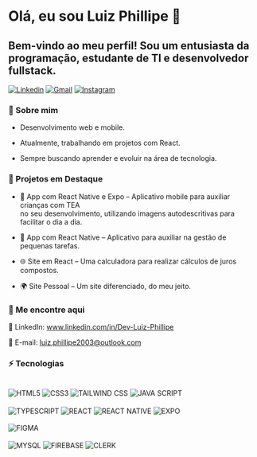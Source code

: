 # Olá, eu sou Luiz Phillipe 🚀

## Bem-vindo ao meu perfil! Sou um entusiasta da programação, estudante de TI e desenvolvedor fullstack.
[![Linkedin](https://img.shields.io/badge/LinkedIn-0077B5?style=for-the-badge&logo=linkedin&logoColor=white)](https://www.linkedin.com/in/dev-luiz-phillipe/)
[![Gmail](https://img.shields.io/badge/Gmail-D14836?style=for-the-badge&logo=gmail&logoColor=white)](mailto:luiz.phillipe2003@outlook.com)
[![Instagram](https://img.shields.io/badge/Instagram-E4405F?style=for-the-badge&logo=instagram&logoColor=white)](https://www.instagram.com/luiz.castroo)

### 🚀 Sobre mim

- Desenvolvimento web e mobile.

- Atualmente, trabalhando em projetos com React.

- Sempre buscando aprender e evoluir na área de tecnologia.

### 💾 Projetos em Destaque

- 📱 App com React Native e Expo – Aplicativo mobile para auxiliar crianças com TEA <br> no seu desenvolvimento, utilizando imagens autodescritivas para facilitar o dia a dia.

- 📱 App com React Native – Aplicativo para auxiliar na gestão de pequenas tarefas.

- 🌐 Site em React – Uma calculadora para realizar cálculos de juros compostos.

- 🌍 Site Pessoal – Um site diferenciado, do meu jeito.

### 📡 Me encontre aqui

🔗 LinkedIn: www.linkedin.com/in/Dev-Luiz-Phillipe

📩 E-mail: luiz.phillipe2003@outlook.com


### ⚡ Tecnologias

<div style="display: inline_block, align-items:center" ><br/>
    <img align= "center" alt= "HTML5" src="https://img.shields.io/badge/HTML5-E34F26?style=for-the-badge&logo=html5&logoColor=white" />
    <img align= "center" alt= "CSS3" src="https://img.shields.io/badge/CSS3-1572B6?style=for-the-badge&logo=css3&logoColor=white" />
    <img align= "center" alt= "TAILWIND CSS" src="https://img.shields.io/badge/Tailwind_CSS-38B2AC?style=for-the-badge&logo=tailwind-css&logoColor=white" /> 
    <img align= "center" alt= "JAVA SCRIPT" src="https://img.shields.io/badge/JavaScript-F7DF1E?style=for-the-badge&logo=javascript&logoColor=black" />
    <br><br>
    <img align= "center" alt= "TYPESCRIPT" src="https://img.shields.io/badge/TypeScript-007ACC?style=for-the-badge&logo=typescript&logoColor=white" />
    <img align= "center" alt= "REACT" src="https://img.shields.io/badge/React-20232A?style=for-the-badge&logo=react&logoColor=61DAFB" /> 
    <img align= "center" alt= "REACT NATIVE" src="https://img.shields.io/badge/React_Native-20232A?style=for-the-badge&logo=react&logoColor=61DAFB" />
    <img align="center" alt="EXPO" src="https://github.com/user-attachments/assets/2096e11e-5bc9-48a5-a70a-c2dd8c0b9e62" />
    <br><br>
    <img align= "center" alt= "FIGMA" src="https://img.shields.io/badge/Figma-F24E1E?style=for-the-badge&logo=figma&logoColor=white" /> <br><br>
    <img align= "center" alt= "MYSQL" src="https://img.shields.io/badge/MySQL-005C84?style=for-the-badge&logo=mysql&logoColor=white" />
    <img align="center" alt="FIREBASE" src="https://github.com/user-attachments/assets/c0403ad0-7158-4647-a65a-d6d3f2e8a92e" />
    <img align="center" alt="CLERK" src="https://img.shields.io/badge/github.com%2Fclerk-grey?style=for-the-badge&logo=clerk&logoColor=ffffff&color=6c47ff" />
</div>
<!-- [Snake animation](https://github.com/Dev-LuizPhillipe/Dev-LuizPhillipe/blob/output/github-contribution-grid-snake.svg) --!>
